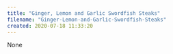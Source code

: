 ```yaml
---
title: "Ginger, Lemon and Garlic Swordfish Steaks"
filename: "Ginger-Lemon-and-Garlic-Swordfish-Steaks"
created: 2020-07-18 11:33:20
---
```

None
